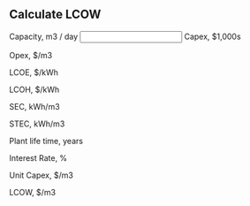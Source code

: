 ## Calculate LCOW
Capacity, m3 / day
<input type="text" id="capacity" name="capacity"/>
Capex, $1,000s

Opex, $/m3

LCOE, $/kWh

LCOH, $/kWh

SEC, kWh/m3

STEC, kWh/m3

Plant life time, years

Interest Rate, %

Unit Capex, $/m3

LCOW, $/m3
